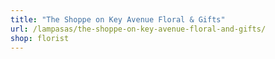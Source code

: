 ```yaml
---
title: "The Shoppe on Key Avenue Floral & Gifts"
url: /lampasas/the-shoppe-on-key-avenue-floral-and-gifts/
shop: florist
---
```

